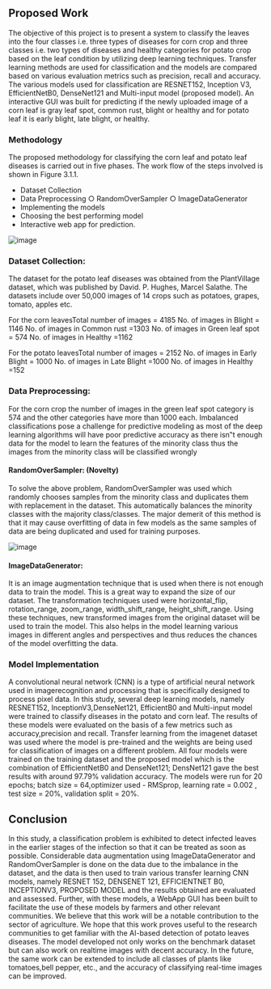## Proposed Work
The objective of this project is to present a system to classify the leaves into the four classes i.e. three types of diseases for corn crop and three classes i.e. two types of diseases and healthy categories for potato crop based on the leaf condition by utilizing deep learning techniques. Transfer learning methods are used for classification and the models are compared based on various evaluation metrics such as precision, recall and accuracy. The various models used for classification are RESNET152, Inception V3, EfficientNetB0, DenseNet121 and Multi-input model (proposed model). An interactive GUI was built for predicting if the newly uploaded image of a corn leaf is gray leaf spot, common rust, blight or healthy and for potato leaf it is early blight, late blight, or healthy.

### Methodology
The proposed methodology for classifying the corn leaf and potato leaf diseases is carried out in five phases. The work flow of the steps involved is shown in Figure 3.1.1.
*  Dataset Collection
*  Data Preprocessing
    ○ RandomOverSampler
    ○ ImageDataGenerator
* Implementing the models
* Choosing the best performing model
* Interactive web app for prediction.

![image](https://github.com/yashwanth-alapati/Transfer-Learning/assets/145064639/199836e5-d3c0-4e27-b0b1-75e774b79a24)


### Dataset Collection:
The dataset for the potato leaf diseases was obtained from the PlantVillage dataset, which was published by David. P. Hughes, Marcel Salathe. The datasets include over 50,000 images of 14 crops such as potatoes, grapes, tomato, apples etc.

For the corn leavesTotal number of images = 4185
No. of images in Blight = 1146
No. of images in Common rust =1303
No. of images in Green leaf spot = 574
No. of images in Healthy =1162

For the potato leavesTotal number of images = 2152
No. of images in Early Blight = 1000
No. of images in Late Blight =1000
No. of images in Healthy =152

### Data Preprocessing:
For the corn crop the number of images in the green leaf spot category is 574 and the other categories have more than 1000 each. Imbalanced classifications pose a challenge for predictive modeling as most of the deep learning algorithms will have poor predictive accuracy as there isn‟t enough data for the model to learn the features of the minority class thus the images from the minority class will be classified wrongly
#### RandomOverSampler: (Novelty)
To solve the above problem, RandomOverSampler was used which randomly chooses samples from the minority class and duplicates them with replacement in the dataset. This automatically balances the minority classes with the majority class/classes. The major demerit of this method is that it may cause overfitting of data in few models as the same samples of data are being duplicated and used for training purposes.

![image](https://github.com/yashwanth-alapati/Transfer-Learning/assets/145064639/9340046d-99f7-4bba-8217-e4dd484dafdf)



#### ImageDataGenerator:
It is an image augmentation technique that is used when there is not enough data to train the model. This is a great way to expand the size of our dataset. The transformation techniques used were horizontal_flip, rotation_range, zoom_range, width_shift_range, height_shift_range. Using these techniques, new transformed images from the original dataset will be used to train the model. This also helps in the model learning various images in different angles and perspectives and thus reduces the chances of the model overfitting the data.

### Model Implementation
A convolutional neural network (CNN) is a type of artificial neural network used in imagerecognition and processing that is specifically designed to process pixel data. In this study, several deep learning models, namely RESNET152, InceptionV3,DenseNet121, EfficientB0 and Multi-input model were trained to classify diseases in the potato and corn leaf. The results of these models were evaluated on the basis of a few metrics such as accuracy,precision and recall. Transfer learning from the imagenet dataset was used where the model is pre-trained and the weights are being used for classification of images on a different
problem. All four models were trained on the training dataset and the proposed model which is the combination of EfficientNetB0 and DenseNet121; DensNet121 gave the best results with around 97.79% validation accuracy.
The models were run for 20 epochs; batch size = 64,optimizer used - RMSprop, learning rate = 0.002 , test size = 20%, validation split = 20%.


## Conclusion
In this study, a classification problem is exhibited to detect infected leaves in the earlier stages of the infection so that it can be treated as soon as possible. Considerable data augmentation using ImageDataGenerator and RandomOverSampler is done on the data due to the imbalance in the dataset, and the data is then used to train various transfer learning CNN models, namely RESNET 152, DENSENET 121, EFFICIENTNET B0, INCEPTIONV3, PROPOSED MODEL and the results obtained are evaluated and assessed. Further, with these models, a WebApp GUI has been built to facilitate the use of these models by farmers and other relevant communities. We believe that this work will be a notable contribution to the sector of agriculture. We hope that this work proves useful to the research communities to get familiar with the AI-based detection of potato leaves diseases.
The model developed not only works on the benchmark dataset but can also work on realtime images with decent accuracy. In the future, the same work can be extended to include all classes of plants like tomatoes,bell pepper, etc., and the accuracy of classifying real-time images can be improved.
